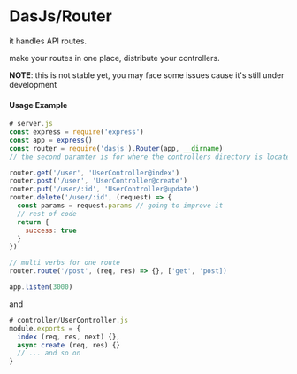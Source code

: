 # DasJs/Router

it handles API routes.

make your routes in one place, distribute your controllers.

**NOTE**: this is not stable yet, you may face some issues cause it's still under development

#### Usage Example
```js
# server.js
const express = require('express')
const app = express()
const router = require('dasjs').Router(app, __dirname)
// the second paramter is for where the controllers directory is located

router.get('/user', 'UserController@index')
router.post('/user', 'UserController@create')
router.put('/user/:id', 'UserController@update')
router.delete('/user/:id', (request) => {
  const params = request.params // going to improve it
  // rest of code
  return {
    success: true
  }
})

// multi verbs for one route
router.route('/post', (req, res) => {}, ['get', 'post])

app.listen(3000)
```

and

```js
# controller/UserController.js
module.exports = {
  index (req, res, next) {},
  async create (req, res) {}
  // ... and so on
}
```
